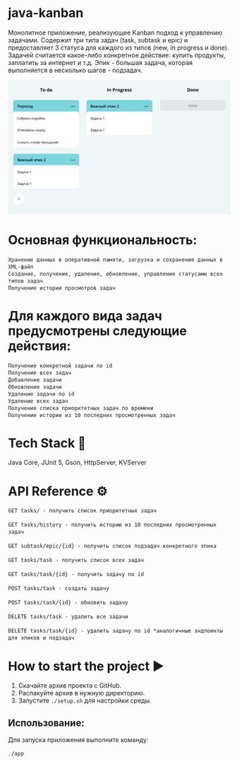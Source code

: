# java-kanban
Монолитное приложение, реализующее Kanban подход к управлению задачами. 
Содержит три типа задач (task, subtask и epic) и предоставляет 3 статуса для каждого из типов (new, in progress и done).
Задачей считается какое-либо конкретное действие: купить продукты, заплатить за интернет и т.д.
Эпик - большая задача, которая выполняется в несколько шагов - подзадач.

![img.png](img.png)

# Основная функциональность:

    Хранение данных в оперативной памяти, загрузка и сохранение данных в XML-файл
    Создание, получение, удаление, обновление, управление статусами всех типов задач
    Получение истории просмотров задач

# Для каждого вида задач предусмотрены следующие действия:

    Получение конкретной задачи по id
    Получение всех задач
    Добавление задачи
    Обновление задачи
    Удаление задачи по id
    Удаление всех задач
    Получение списка приоритетных задач по времени
    Получение истории из 10 последних просмотренных задач

# Tech Stack 🔧

 Java Core, JUnit 5, Gson, HttpServer, KVServer

# API Reference ⚙️

    GET tasks/ - получить список приоритетных задач

    GET tasks/history - получить историю из 10 последних просмотренных задач

    GET subtask/epic/{id} - получить список подзадач конкретного эпика

    GET tasks/task - получить список всех задач

    GET tasks/task/{id} - получить задачу по id

    POST tasks/task - создать задачу

    POST tasks/task/{id} - обновить задачу

    DELETE tasks/task - удалить все задачи

    DELETE tasks/task/{id} - удалить задачу по id *аналогичные эндпоинты для эпиков и подзадач

# How to start the project ▶️
1. Скачайте архив проекта с GitHub.
2. Распакуйте архив в нужную директорию.
3. Запустите `./setup.sh` для настройки среды.

## Использование:

Для запуска приложения выполните команду:
```bash
./app
